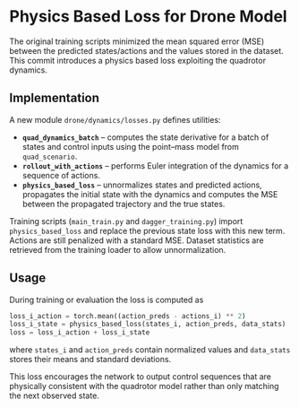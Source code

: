 # Physics Based Loss for Drone Model

The original training scripts minimized the mean squared error (MSE) between the predicted states/actions and the values stored in the dataset. This commit introduces a physics based loss exploiting the quadrotor dynamics.

## Implementation

A new module `drone/dynamics/losses.py` defines utilities:

- **`quad_dynamics_batch`** – computes the state derivative for a batch of states and control inputs using the point–mass model from `quad_scenario`.
- **`rollout_with_actions`** – performs Euler integration of the dynamics for a sequence of actions.
- **`physics_based_loss`** – unnormalizes states and predicted actions, propagates the initial state with the dynamics and computes the MSE between the propagated trajectory and the true states.

Training scripts (`main_train.py` and `dagger_training.py`) import `physics_based_loss` and replace the previous state loss with this new term. Actions are still penalized with a standard MSE. Dataset statistics are retrieved from the training loader to allow unnormalization.

## Usage

During training or evaluation the loss is computed as

```python
loss_i_action = torch.mean((action_preds - actions_i) ** 2)
loss_i_state = physics_based_loss(states_i, action_preds, data_stats)
loss = loss_i_action + loss_i_state
```

where `states_i` and `action_preds` contain normalized values and `data_stats` stores their means and standard deviations.

This loss encourages the network to output control sequences that are physically consistent with the quadrotor model rather than only matching the next observed state.

